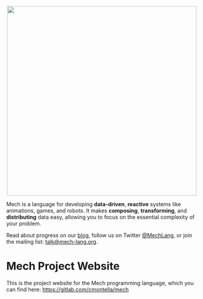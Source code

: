 <p align="center">
  <img width="500px" src="http://mechlang.net/img/logo.png">
</p>

Mech is a language for developing **data-driven**, **reactive** systems like animations, games, and robots. It makes **composing**, **transforming**, and **distributing** data easy, allowing you to focus on the essential complexity of your problem. 

Read about progress on our [blog](http://mechlang.net/blog/), follow us on Twitter [@MechLang](https://twitter.com/MechLang), or join the mailing list: [talk@mech-lang.org](http://mechlang.net/page/community/).

# Mech Project Website

This is the project website for the Mech programming language, which you can find here: https://gitlab.com/cmontella/mech
